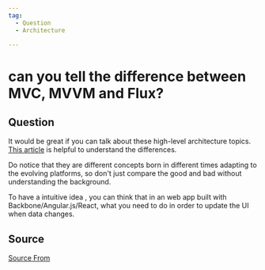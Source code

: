 ```yaml
---
tag:
  - Question
  - Architecture

---
```

  
# can you tell the difference between MVC, MVVM and Flux?

## Question
It would be great if you can talk about these high-level architecture topics. [This article](https://www.mobindustry.net/how-to-choose-a-perfect-architecture-for-ios-mvc-vs-mvvm-vs-redux/) is helpful to understand the differences.

Do notice that they are different concepts born in different times adapting to the evolving platforms, so don't just compare the good and bad without understanding the background.

To have a intuitive idea , you can think that in an web app built with Backbone/Angular.js/React, what you need to do in order to update the UI when data changes.




##  Source
[Source From](https://bigfrontend.dev/question/mvc-mvvm-flux)

  